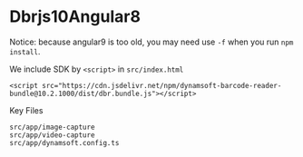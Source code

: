 # Dbrjs10Angular8

Notice: because angular9 is too old, you may need use `-f` when you run `npm install`.

We include SDK by `<script>` in `src/index.html`
```
<script src="https://cdn.jsdelivr.net/npm/dynamsoft-barcode-reader-bundle@10.2.1000/dist/dbr.bundle.js"></script>
```

Key Files
```
src/app/image-capture
src/app/video-capture
src/app/dynamsoft.config.ts
```
